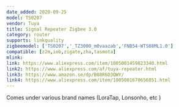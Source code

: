 ```yaml
---
date_added: 2020-09-25
model: TS0207
vendor: Tuya
title: Signal Repeater Zigbee 3.0
category: router
supports: linkquality
zigbeemodel: ['TS0207','_TZ3000_m0vaazab','FNB54-WTS08ML1.0']
compatible: [z2m,iob,zigate,zha,tasmota]
mlink: 
link: https://www.aliexpress.com/item/1005001459823340.html
link2: https://www.aliexpress.com/af/tuya-repeater.html
link3: https://www.amazon.se/dp/B08R6D3QWY/
link4: https://www.aliexpress.com/item/1005001670656851.html
---
```


Comes under various brand names (LoraTap, Lonsonho, etc )
